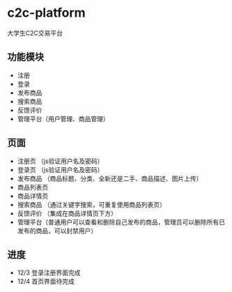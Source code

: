 # c2c-platform
大学生C2C交易平台

## 功能模块
- 注册 
- 登录
- 发布商品 
- 搜索商品 
- 反馈评价 
- 管理平台（用户管理、商品管理）

## 页面
- 注册页 （js验证用户名及密码）
- 登录页 （js验证用户名及密码）
- 发布商品 （商品标题、分类、全新还是二手、商品描述、图片上传）
- 商品列表页
- 商品详情页
- 搜索商品 （通过关键字搜索，可重复使用商品列表页）
- 反馈评价 （集成在商品详情页下方）
- 管理平台（普通用户可以查看和删除自己发布的商品，管理员可以删除所有已发布的商品，可以封禁用户）

## 进度 
- 12/3 登录注册界面完成 
- 12/4 首页界面待完成
